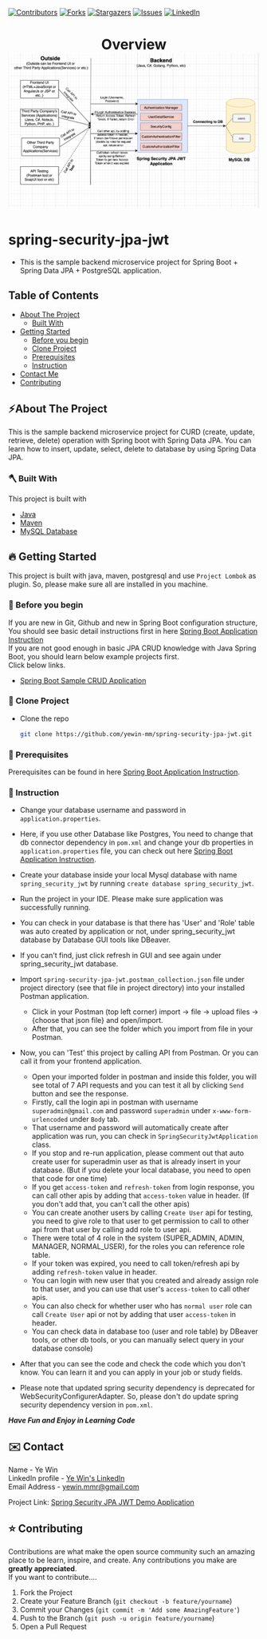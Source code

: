 <!-- PROJECT SHIELDS -->

<!--
*** I'm using markdown "reference style" links for readability.
*** Reference links are enclosed in brackets [ ] instead of parentheses ( ).
*** See the bottom of this document for the declaration of the reference variables
*** for contributors-url, forks-url, etc. This is an optional, concise syntax you may use.
*** https://www.markdownguide.org/basic-syntax/#reference-style-links
-->
[![Contributors][contributors-shield]][contributors-url]
[![Forks][forks-shield]][forks-url]
[![Stargazers][stars-shield]][stars-url]
[![Issues][issues-shield]][issues-url]
[![LinkedIn][linkedin-shield]][linkedin-url]

<!-- MARKDOWN LINKS & IMAGES -->
<!-- https://www.markdownguide.org/basic-syntax/#reference-style-links -->
[contributors-shield]: https://img.shields.io/github/contributors/yewin-mm/spring-security-jpa-jwt.svg?style=for-the-badge
[contributors-url]: https://github.com/yewin-mm/spring-security-jpa-jwt/graphs/contributors
[forks-shield]: https://img.shields.io/github/forks/yewin-mm/spring-security-jpa-jwt.svg?style=for-the-badge
[forks-url]: https://github.com/yewin-mm/spring-security-jpa-jwt/network/members
[stars-shield]: https://img.shields.io/github/stars/yewin-mm/spring-security-jpa-jwt.svg?style=for-the-badge
[stars-url]: https://github.com/yewin-mm/spring-security-jpa-jwt/stargazers
[issues-shield]: https://img.shields.io/github/issues/yewin-mm/spring-security-jpa-jwt.svg?style=for-the-badge
[issues-url]: https://github.com/yewin-mm/spring-security-jpa-jwt/issues
[linkedin-shield]: https://img.shields.io/badge/-LinkedIn-black.svg?style=for-the-badge&logo=linkedin&colorB=555
[linkedin-url]: https://www.linkedin.com/in/ye-win-1a33a292/
[product-screenshot]: images/screenshot.png


<h1 align="center">
  Overview
  <img src="https://github.com/yewin-mm/spring-security-jpa-jwt/blob/master/github/template/images/overview/Spring_Security_JPA_JWT.png" /><br/>
</h1>

# spring-security-jpa-jwt
* This is the sample backend microservice project for Spring Boot + Spring Data JPA + PostgreSQL application.

<!-- TABLE OF CONTENTS -->
## Table of Contents
- [About The Project](#about-the-project)
    - [Built With](#built-with)
- [Getting Started](#getting-started)
    - [Before you begin](#before-you-begin)
    - [Clone Project](#clone-project)
    - [Prerequisites](#prerequisites)
    - [Instruction](#instruction)
- [Contact Me](#contact)
- [Contributing](#Contributing)


<a name="about-the-project"></a>
## ⚡️About The Project
This is the sample backend microservice project for CURD (create, update, retrieve, delete) operation with Spring boot with Spring Data JPA.
You can learn how to insert, update, select, delete to database by using Spring Data JPA.


<a name="built-with"></a>
### 🪓 Built With
This project is built with
* [Java](https://www.oracle.com/java/technologies/javase/javase8-archive-downloads.html)
* [Maven](https://maven.apache.org/download.cgi)
* [MySQL Database](https://dev.mysql.com/downloads/installer/)


<a name="getting-started"></a>
## 🔥 Getting Started
This project is built with java, maven, postgresql and use `Project Lombok` as plugin.
So, please make sure all are installed in you machine.


<a name="before-you-begin"></a>
### 🔔 Before you begin
If you are new in Git, Github and new in Spring Boot configuration structure, <br>
You should see basic detail instructions first in here [Spring Boot Application Instruction](https://github.com/yewin-mm/spring-boot-app-instruction)<br>
If you are not good enough in basic JPA CRUD knowledge with Java Spring Boot, you should learn below example projects first. <br>
Click below links.
* [Spring Boot Sample CRUD Application](https://github.com/yewin-mm/spring-boot-sample-crud)


<a name="clone-project"></a>
### 🥡 Clone Project
* Clone the repo
   ```sh
   git clone https://github.com/yewin-mm/spring-security-jpa-jwt.git


<a name="prerequisites"></a>
### 🔑 Prerequisites
Prerequisites can be found in here [Spring Boot Application Instruction](https://github.com/yewin-mm/spring-boot-app-instruction).


<a name="instruction"></a>
### 📝 Instruction
* Change your database username and password in `application.properties`. 
* Here, if you use other Database like Postgres, You need to change that db connector dependency in `pom.xml` and change your db properties in `application.properties` file, you can check out here [Spring Boot Application Instruction](https://github.com/yewin-mm/spring-boot-app-instruction).
* Create your database inside your local Mysql database with name `spring_security_jwt` by running `create database spring_security_jwt`.
* Run the project in your IDE. Please make sure application was successfully running.
* You can check in your database is that there has 'User' and 'Role' table was auto created by application or not, under spring_security_jwt database by Database GUI tools like DBeaver.
* If you can't find, just click refresh in GUI and see again under spring_security_jwt database.

* Import `spring-security-jpa-jwt.postman_collection.json` file under project directory (see that file in project directory) into your installed Postman application.
    * Click in your Postman (top left corner) import -> file -> upload files -> {choose that json file} and open/import.
    * After that, you can see the folder which you import from file in your Postman.
* Now, you can 'Test' this project by calling API from Postman. Or you can call it from your frontend application.
    * Open your imported folder in postman and inside this folder, you will see total of 7 API requests and you can test it all by clicking `Send` button and see the response.
    * Firstly, call the login api in postman with username `superadmin@gmail.com` and password `superadmin` under `x-www-form-urlencoded` under `Body` tab.
    * That username and password will automatically create after application was run, you can check in `SpringSecurityJwtApplication` class.
    * If you stop and re-run application, please comment out that auto create user for superadmin user as that is already insert in your database. (But if you delete your local database, you need to open that code for one time)
    * If you get `access-token` and `refresh-token` from login response, you can call other apis by adding that `access-token` value in header. (If you don't add that, you can't call the other apis)
    * You can create another users by calling `Create User` api for testing, you need to give role to that user to get permission to call to other api from that user by calling add role to user api.
    * There were total of 4 role in the system (SUPER_ADMIN, ADMIN, MANAGER, NORMAL_USER), for the roles you can reference role table.
    * If your token was expired, you need to call token/refresh api by adding `refresh-token` value in header.
    * You can login with new user that you created and already assign role to that user, and you can use that user's `access-token` to call other apis.
    * You can also check for whether user who has `normal user` role can call `Create User` api or not by adding that user `access-token` in header.
    * You can check data in database too (user and role table) by DBeaver tools, or other db tools, or you can manually select query in your database console)

* After that you can see the code and check the code which you don't know. You can learn it and you can apply in your job or study fields.
* Please note that updated spring security dependency is deprecated for WebSecurityConfigurerAdapter. So, please don't do update spring security dependency version in `pom.xml`.

***Have Fun and Enjoy in Learning Code***


<a name="contact"></a>
## ✉️ Contact
Name - Ye Win <br> LinkedIn profile -  [Ye Win's LinkedIn](https://www.linkedin.com/in/ye-win-1a33a292/)  <br> Email Address - yewin.mmr@gmail.com

Project Link: [Spring Security JPA JWT Demo Application](https://github.com/yewin-mm/spring-security-jpa-jwt)


<a name="contributing"></a>
## ⭐ Contributing
Contributions are what make the open source community such an amazing place to be learn, inspire, and create. Any contributions you make are **greatly appreciated**.
<br>If you want to contribute....
1. Fork the Project
2. Create your Feature Branch (`git checkout -b feature/yourname`)
3. Commit your Changes (`git commit -m 'Add some AmazingFeature'`)
4. Push to the Branch (`git push -u origin feature/yourname`)
5. Open a Pull Request


